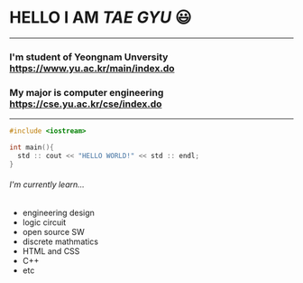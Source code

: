 # HELLO I AM ***TAE GYU*** 😃

<hr/>

### I'm student of Yeongnam Unversity <https://www.yu.ac.kr/main/index.do>
### My major is computer engineering <https://cse.yu.ac.kr/cse/index.do>

<hr/>

```c++
#include <iostream>

int main(){
  std :: cout << "HELLO WORLD!" << std :: endl;
}
```

###### I'm currently learn...
  - engineering design
  - logic circuit
  - open source SW
  - discrete mathmatics
  - HTML and CSS
  - C++
  - etc

